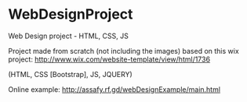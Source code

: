 # WebDesignProject
Web Design project - HTML, CSS, JS

Project made from scratch (not including the images) based on this wix project:
http://www.wix.com/website-template/view/html/1736

(HTML, CSS [Bootstrap], JS, JQUERY)

Online example:
http://assafy.rf.gd/webDesignExample/main.html
